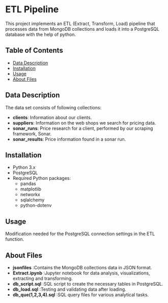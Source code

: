 # ETL Pipeline 

This project implements an ETL (Extract, Transform, Load) pipeline that processes data from MongoDB collections and loads it into a PostgreSQL database with the help of python. 

## Table of Contents
- [Data Description](#data-description)
- [Installation](#installation)
- [Usage](#usage)
- [About Files](#about-files)



## Data Description

The data set consists of following collections:
- **clients**: Information about our clients.
- **suppliers**: Information on the web shops we search for pricing data.
- **sonar_runs**: Price research for a client, performed by our scraping framework, Sonar.
- **sonar_results**: Price information found in a sonar run.

## Installation

- Python 3.x
- PostgreSQL
- Required Python packages:
    - pandas
    - matplotlib
    - networkx
    - sqlalchemy
    - python-dotenv

## Usage
Modification needed for the PostgreSQL connection settings in the ETL function.

## About Files
- **jsonfiles** :Contains the MongoDB collections data in JSON format.
- **Extract.ipynb** :Jupyter notebook for data analysis, visualizations, extracting and transforming.
- **db_script.sql** :SQL script to create the necessary tables in PostgreSQL.
- **db_load.sql** :Testing and validating data after loading.
- **db_que(1,2,3,4).sql** :SQL query files for various analytical tasks.